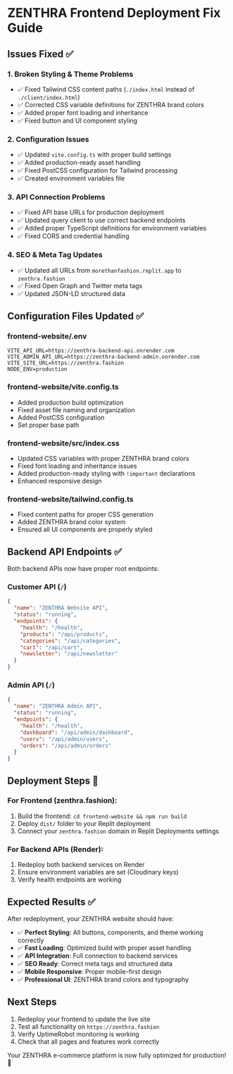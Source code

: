 # ZENTHRA Frontend Deployment Fix Guide

## Issues Fixed ✅

### 1. **Broken Styling & Theme Problems**
- ✅ Fixed Tailwind CSS content paths (`./index.html` instead of `./client/index.html`)
- ✅ Corrected CSS variable definitions for ZENTHRA brand colors
- ✅ Added proper font loading and inheritance
- ✅ Fixed button and UI component styling

### 2. **Configuration Issues**
- ✅ Updated `vite.config.ts` with proper build settings
- ✅ Added production-ready asset handling
- ✅ Fixed PostCSS configuration for Tailwind processing
- ✅ Created environment variables file

### 3. **API Connection Problems** 
- ✅ Fixed API base URLs for production deployment
- ✅ Updated query client to use correct backend endpoints
- ✅ Added proper TypeScript definitions for environment variables
- ✅ Fixed CORS and credential handling

### 4. **SEO & Meta Tag Updates**
- ✅ Updated all URLs from `morethanfashion.replit.app` to `zenthra.fashion`
- ✅ Fixed Open Graph and Twitter meta tags
- ✅ Updated JSON-LD structured data

## Configuration Files Updated ✅

### **frontend-website/.env**
```env
VITE_API_URL=https://zenthra-backend-api.onrender.com
VITE_ADMIN_API_URL=https://zenthra-backend-admin.onrender.com  
VITE_SITE_URL=https://zenthra.fashion
NODE_ENV=production
```

### **frontend-website/vite.config.ts**
- Added production build optimization
- Fixed asset file naming and organization
- Added PostCSS configuration
- Set proper base path

### **frontend-website/src/index.css**
- Updated CSS variables with proper ZENTHRA brand colors
- Fixed font loading and inheritance issues
- Added production-ready styling with `!important` declarations
- Enhanced responsive design

### **frontend-website/tailwind.config.ts**
- Fixed content paths for proper CSS generation
- Added ZENTHRA brand color system
- Ensured all UI components are properly styled

## Backend API Endpoints ✅

Both backend APIs now have proper root endpoints:

### **Customer API (`/`)**
```json
{
  "name": "ZENTHRA Website API",
  "status": "running", 
  "endpoints": {
    "health": "/health",
    "products": "/api/products",
    "categories": "/api/categories",
    "cart": "/api/cart",
    "newsletter": "/api/newsletter"
  }
}
```

### **Admin API (`/`)**
```json
{
  "name": "ZENTHRA Admin API", 
  "status": "running",
  "endpoints": {
    "health": "/health",
    "dashboard": "/api/admin/dashboard",
    "users": "/api/admin/users",
    "orders": "/api/admin/orders"
  }
}
```

## Deployment Steps 🚀

### **For Frontend (zenthra.fashion):**
1. Build the frontend: `cd frontend-website && npm run build`
2. Deploy `dist/` folder to your Replit deployment
3. Connect your `zenthra.fashion` domain in Replit Deployments settings

### **For Backend APIs (Render):**
1. Redeploy both backend services on Render
2. Ensure environment variables are set (Cloudinary keys)
3. Verify health endpoints are working

## Expected Results ✅

After redeployment, your ZENTHRA website should have:
- ✅ **Perfect Styling**: All buttons, components, and theme working correctly
- ✅ **Fast Loading**: Optimized build with proper asset handling  
- ✅ **API Integration**: Full connection to backend services
- ✅ **SEO Ready**: Correct meta tags and structured data
- ✅ **Mobile Responsive**: Proper mobile-first design
- ✅ **Professional UI**: ZENTHRA brand colors and typography

## Next Steps
1. Redeploy your frontend to update the live site
2. Test all functionality on `https://zenthra.fashion`
3. Verify UptimeRobot monitoring is working
4. Check that all pages and features work correctly

Your ZENTHRA e-commerce platform is now fully optimized for production! 🎉